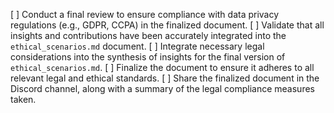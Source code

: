 [ ] Conduct a final review to ensure compliance with data privacy regulations (e.g., GDPR, CCPA) in the finalized document.
[ ] Validate that all insights and contributions have been accurately integrated into the `ethical_scenarios.md` document.
[ ] Integrate necessary legal considerations into the synthesis of insights for the final version of `ethical_scenarios.md`.
[ ] Finalize the document to ensure it adheres to all relevant legal and ethical standards.
[ ] Share the finalized document in the Discord channel, along with a summary of the legal compliance measures taken.